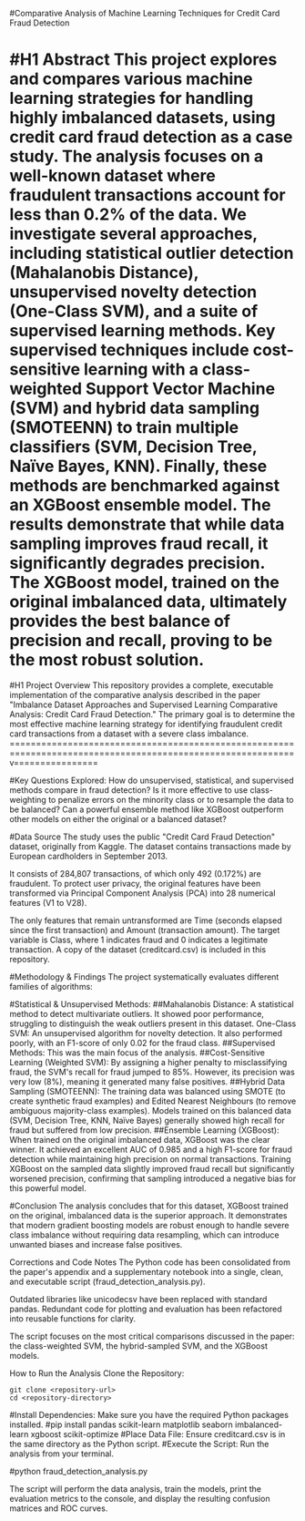 #Comparative Analysis of Machine Learning Techniques for Credit Card Fraud Detection

#H1 Abstract
This project explores and compares various machine learning strategies for handling highly imbalanced datasets, using credit card fraud detection as a case study. The analysis focuses on a well-known dataset where fraudulent transactions account for less than 0.2% of the data. We investigate several approaches, including statistical outlier detection (Mahalanobis Distance), unsupervised novelty detection (One-Class SVM), and a suite of supervised learning methods. Key supervised techniques include cost-sensitive learning with a class-weighted Support Vector Machine (SVM) and hybrid data sampling (SMOTEENN) to train multiple classifiers (SVM, Decision Tree, Naïve Bayes, KNN). Finally, these methods are benchmarked against an XGBoost ensemble model. The results demonstrate that while data sampling improves fraud recall, it significantly degrades precision. The XGBoost model, trained on the original imbalanced data, ultimately provides the best balance of precision and recall, proving to be the most robust solution.
=============================================================================================================================

#H1 Project Overview
This repository provides a complete, executable implementation of the comparative analysis described in the paper "Imbalance Dataset Approaches and Supervised Learning Comparative Analysis: Credit Card Fraud Detection." The primary goal is to determine the most effective machine learning strategy for identifying fraudulent credit card transactions from a dataset with a severe class imbalance.
============================================================================================================v================

#Key Questions Explored:
How do unsupervised, statistical, and supervised methods compare in fraud detection?
Is it more effective to use class-weighting to penalize errors on the minority class or to resample the data to be balanced?
Can a powerful ensemble method like XGBoost outperform other models on either the original or a balanced dataset?


#Data Source
The study uses the public "Credit Card Fraud Detection" dataset, originally from Kaggle. The dataset contains transactions made by European cardholders in September 2013.

It consists of 284,807 transactions, of which only 492 (0.172%) are fraudulent.
To protect user privacy, the original features have been transformed via Principal Component Analysis (PCA) into 28 numerical features (V1 to V28).

The only features that remain untransformed are Time (seconds elapsed since the first transaction) and Amount (transaction amount).
The target variable is Class, where 1 indicates fraud and 0 indicates a legitimate transaction.
A copy of the dataset (creditcard.csv) is included in this repository.

#Methodology & Findings
The project systematically evaluates different families of algorithms:

#Statistical & Unsupervised Methods:
##Mahalanobis Distance: A statistical method to detect multivariate outliers. It showed poor performance, struggling to distinguish the weak outliers present in this dataset.
One-Class SVM: An unsupervised algorithm for novelty detection. It also performed poorly, with an F1-score of only 0.02 for the fraud class.
##Supervised Methods: This was the main focus of the analysis.
##Cost-Sensitive Learning (Weighted SVM): By assigning a higher penalty to misclassifying fraud, the SVM's recall for fraud jumped to 85%. However, its precision was very low (8%), meaning it generated many false positives.
##Hybrid Data Sampling (SMOTEENN):
The training data was balanced using SMOTE (to create synthetic fraud examples) and Edited Nearest Neighbours (to remove ambiguous majority-class examples).
Models trained on this balanced data (SVM, Decision Tree, KNN, Naïve Bayes) generally showed high recall for fraud but suffered from low precision.
##Ensemble Learning (XGBoost):
When trained on the original imbalanced data, XGBoost was the clear winner. It achieved an excellent AUC of 0.985 and a high F1-score for fraud detection while maintaining high precision on normal transactions.
Training XGBoost on the sampled data slightly improved fraud recall but significantly worsened precision, confirming that sampling introduced a negative bias for this powerful model.

#Conclusion
The analysis concludes that for this dataset, XGBoost trained on the original, imbalanced data is the superior approach. It demonstrates that modern gradient boosting models are robust enough to handle severe class imbalance without requiring data resampling, which can introduce unwanted biases and increase false positives.

Corrections and Code Notes
The Python code has been consolidated from the paper's appendix and a supplementary notebook into a single, clean, and executable script (fraud_detection_analysis.py).

Outdated libraries like unicodecsv have been replaced with standard pandas.
Redundant code for plotting and evaluation has been refactored into reusable functions for clarity.

The script focuses on the most critical comparisons discussed in the paper: the class-weighted SVM, the hybrid-sampled SVM, and the XGBoost models.

How to Run the Analysis
Clone the Repository:

```git
git clone <repository-url>
cd <repository-directory>
```

#Install Dependencies: Make sure you have the required Python packages installed.
#pip install pandas scikit-learn matplotlib seaborn imbalanced-learn xgboost scikit-optimize
#Place Data File: Ensure creditcard.csv is in the same directory as the Python script.
#Execute the Script: Run the analysis from your terminal.

#python fraud_detection_analysis.py

The script will perform the data analysis, train the models, print the evaluation metrics to the console, and display the resulting confusion matrices and ROC curves.
